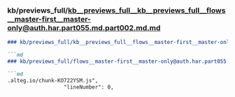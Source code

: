 ### kb/previews_full/kb__previews_full__kb__previews_full__flows__master-first__master-only@auth.har.part055.md.part002.md.md

```md
### kb/previews_full/kb__previews_full__flows__master-first__master-only@auth.har.part055.md.part002.md

```md
### kb/previews_full/flows__master-first__master-only@auth.har.part055.md (part 002)

```md
.alteg.io/chunk-KO722YSM.js",
                  "lineNumber": 0,
```

```

```

```
